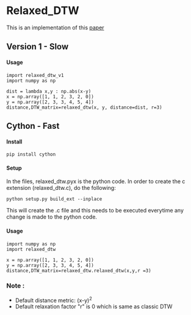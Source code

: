 # Relaxed_DTW

This is an implementation of this [paper](http://www-bcf.usc.edu/~liu32/milets16/paper/MiLeTS_2016_paper_7.pdf)

## Version 1 - Slow 
#### Usage

```
import relaxed_dtw_v1
import numpy as np

dist = lambda x,y : np.abs(x-y)
x = np.array([1, 1, 2, 3, 2, 0])
y = np.array([2, 3, 3, 4, 5, 4])
distance,DTW_matrix=relaxed_dtw(x, y, distance=dist, r=3)

``` 
## Cython - Fast
#### Install 

```
pip install cython

```
#### Setup
In the files, relaxed_dtw.pyx is the python code. In order to create the c extension (relaxed_dtw.c), do the following:

```
python setup.py build_ext --inplace

```
This will create the .c file and this needs to be executed everytime any change is made to the python code.

#### Usage

 ```
import numpy as np
import relaxed_dtw

x = np.array([1, 1, 2, 3, 2, 0])
y = np.array([2, 3, 3, 4, 5, 4])
distance,DTW_matrix=relaxed_dtw.relaxed_dtw(x,y,r =3)

```

### Note :

* Default distance metric: (x-y)<sup>2</sup>
* Default relaxation factor "r" is 0 which is same as classic DTW




